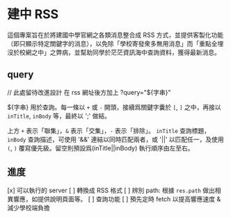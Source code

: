 # 建中 RSS
這個專案旨在於將建國中學官網之各類消息整合成 RSS 方式，並提供客製化功能（即只顯示特定關鍵字的消息），以免除「學校寄發衆多無用消息」而「重點全埋沒於校網之中」之弊病，並幫助同學於茫茫資訊海中查詢資料，獲得最新消息。

## query
  // 此處留待改進設計
在 rss 網址後方加上 ?query="${字串}"

${字串} 用於查詢。每一條以 `+` 或 `-` 開頭，接續爲關鍵字囊於 `[`, `]` 之中，再接以 `inTitle`, `inBody` 等，最終以 ';' 做結。

上方 `+` 表示「聯集」，`&` 表示「交集」，`-` 表示「排除」。
`inTitle` 查詢標題，`inBody` 查詢描述，可使用 '&&' 連結以同時匹配兩者，或 '||' 以匹配任一，及使用 `(`, `)` 覆寫優先級。留空則預設爲(inTitle||inBody)
執行順序由左至右。

## 進度
[x] 可以執行的 server
[ ] 轉換成 RSS 格式
[ ] 辨別 path: 根據 `res.path` 做出相異響應，如提供說明頁面等。
[ ] 查詢功能
[ ] 預先定時 fetch 以提高響應速度 & 減少學校端負擔
